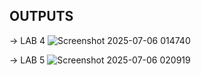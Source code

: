 ## OUTPUTS

-> LAB 4
![Screenshot 2025-07-06 014740](https://github.com/user-attachments/assets/84881462-4209-4e3c-9ef8-a3e911d2401d)

-> LAB 5
![Screenshot 2025-07-06 020919](https://github.com/user-attachments/assets/16adab93-4df1-47b8-bf0c-32f51f5b7336)
